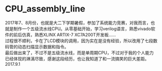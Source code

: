 # CPU_assembly_line<br>
2017年7、8月份，也就是大二下学期暑假，参加了系统能力竞赛，对我而言，也就是制作一个五级流水线CPU。从零基础开始，学习verilog语言，熟悉vivado软件的前后仿真，熟悉XLINX ARTIX-7 XC7A200T开发板......<br>
过程很不顺利，卡在了LCD模块的调用，因为实在是没有经验，所以改用了七段数码管的动态扫描显示数据和指令。<br>
最后做出来了，不过不是五级流水线，而是单周期CPU，不过对于我的个人能力已经体现的淋漓尽致，感谢这段经历，也让我知道了和一流搞笑的巨大差距。<br>
                                                                                                                    2017.9.1
